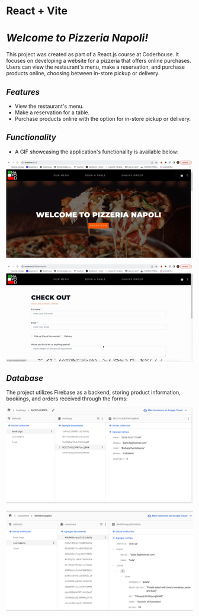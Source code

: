 # React + Vite

# *Welcome to Pizzeria Napoli!*

This project was created as part of a React.js course at Coderhouse. It focuses on developing a website for a pizzeria that offers online purchases. Users can view the restaurant's menu, make a reservation, and purchase products online, choosing between in-store pickup or delivery.

## _Features_

- View the restaurant's menu.
- Make a reservation for a table.
- Purchase products online with the option for in-store pickup or delivery.

## _Functionality_

- A GIF showcasing the application's functionality is available below:

![App navegation](./src/assets/img/presentation-1.gif)

![App check out and form](./src/assets/img/presentation-2.gif)


## _Database_

The project utilizes Firebase as a backend, storing product information, bookings, and orders received through the forms:

![Firebase - bookings's form](./src/assets/img/bookings-firebase.png)

![Firebase - check out's form](./src/assets/img/customers-firebase.png)








